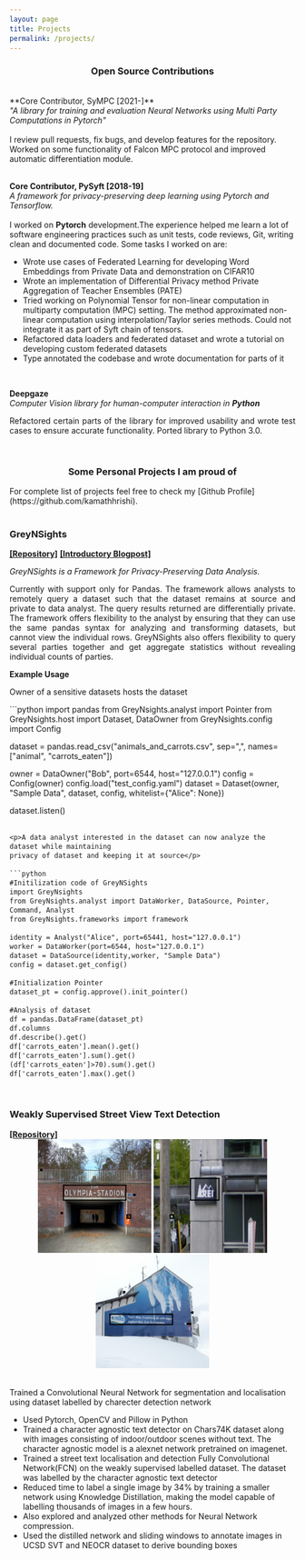 ```yaml
---
layout: page
title: Projects
permalink: /projects/
---
```

<center><h3>Open Source Contributions</h3></center>
<br/>
**Core Contributor, SyMPC [2021-]**
<br/>
<em>"A library for training and evaluation Neural Networks using Multi Party Computations in Pytorch"</em>
<br/>
<br/>
I review pull requests, fix bugs, and develop features for the repository.
<br/>
Worked on some functionality of Falcon MPC protocol and improved automatic differentiation module.
<br/>
<br/>

**Core Contributor, PySyft [2018-19]**
<br/>
<em>A framework for privacy-preserving deep learning using Pytorch and Tensorflow.</em><br/>
<br/>
I worked on **Pytorch** development.The experience helped me learn a lot of software engineering practices such as unit tests, code reviews, Git, writing clean and documented code. Some tasks I worked on are:
<br/>
- Wrote use cases of Federated Learning for developing Word Embeddings from Private Data and demonstration on CIFAR10
- Wrote an implementation of Differential Privacy method Private Aggregation of Teacher Ensembles (PATE)
- Tried working on Polynomial Tensor for non-linear computation in multiparty computation (MPC) setting. The method approximated non-linear computation using interpolation/Taylor series methods. Could not integrate it as part of Syft chain of tensors.
- Refactored data loaders and federated dataset and wrote a tutorial on developing custom federated datasets
- Type annotated the codebase and wrote documentation for parts of it

<br/>

**Deepgaze**
<br/>
<em>Computer Vision library for human-computer interaction in **Python**</em>
<br/>
<p style='text-align: justify;'>
Refactored certain parts of the library for improved usability and wrote test cases to ensure accurate functionality. Ported library to Python 3.0.
</p>

<br/>

<center><h3>Some Personal Projects I am proud of</h3></center>
For complete list of projects feel free to check my [Github Profile](https://github.com/kamathhrishi).
<br/>
<br/>

<h3>GreyNSights</h3>
<b><a target="_blank" href="https://github.com/kamathhrishi/GreyNSights">[Repository]</a></b>
<b><a target="_blank" href="https://kamathhrishi.github.io/MyWebsite/jekyll/update/2021/02/22/Privatepandas.html">[Introductory Blogpost]</a></b>
<center><p style="text-align:justify"><i>GreyNSights is a Framework for Privacy-Preserving Data Analysis.</i></p></center>
<p style="text-align:justify">Currently with support only for Pandas. The framework allows analysts to remotely query a dataset such that the dataset remains at source and private to data analyst. The query results returned are differentially private. The framework offers flexibility to the analyst by ensuring that they can use the same pandas syntax for analyzing and transforming datasets, but cannot view the individual rows. GreyNSights also offers flexibility to query several parties together and get aggregate statistics without revealing individual counts of parties.</p>

**Example Usage**

<p>Owner of a sensitive datasets hosts the dataset</p>
```python
import pandas
from GreyNsights.analyst import Pointer
from GreyNsights.host import Dataset, DataOwner
from GreyNsights.config import Config

dataset = pandas.read_csv("animals_and_carrots.csv", sep=",", names=["animal", "carrots_eaten"])

owner = DataOwner("Bob", port=6544, host="127.0.0.1")
config = Config(owner)
config.load("test_config.yaml")
dataset = Dataset(owner, "Sample Data", dataset, config, whitelist={"Alice": None})

dataset.listen()
```

<p>A data analyst interested in the dataset can now analyze the dataset while maintaining
privacy of dataset and keeping it at source</p>

```python
#Initilization code of GreyNSights
import GreyNsights
from GreyNsights.analyst import DataWorker, DataSource, Pointer, Command, Analyst
from GreyNsights.frameworks import framework

identity = Analyst("Alice", port=65441, host="127.0.0.1")
worker = DataWorker(port=6544, host="127.0.0.1")
dataset = DataSource(identity,worker, "Sample Data")
config = dataset.get_config()

#Initialization Pointer
dataset_pt = config.approve().init_pointer()

#Analysis of dataset
df = pandas.DataFrame(dataset_pt)
df.columns
df.describe().get()
df['carrots_eaten'].mean().get()
df['carrots_eaten'].sum().get()
(df['carrots_eaten']>70).sum().get()
df['carrots_eaten'].max().get()
```

<br/>

<h3>Weakly Supervised Street View Text Detection</h3>
<b><a target="_blank" href="https://github.com/kamathhrishi/Weakly-Supervised-Street-Text-Detection">[Repository]</a></b><br/>
<center>
<img height="200px" width="200px" src="https://github.com/kamathhrishi/Weakly-Supervised-Street-Text-Detection/raw/main/art/1.jpg">
<img height="200px" width="200px" src="https://github.com/kamathhrishi/Weakly-Supervised-Street-Text-Detection/raw/main/art/4.jpg">
<img height="200px" width="200px" src="https://github.com/kamathhrishi/Weakly-Supervised-Street-Text-Detection/raw/main/art/3.jpg">
</center>
<br/>

<p>Trained a Convolutional Neural Network for segmentation and localisation using dataset labelled by charecter detection network</p>

- Used Pytorch, OpenCV and Pillow in Python
- Trained a character agnostic text detector on Chars74K dataset along with images consisting of indoor/outdoor scenes without text. The character agnostic model is a alexnet network pretrained on imagenet.
- Trained a street text localisation and detection Fully Convolutional Network(FCN) on the weakly supervised labelled dataset. The dataset was labelled by the character agnostic text detector
- Reduced time to label a single image by 34% by training a smaller network using Knowledge Distillation, making the model capable of labelling thousands of images in a few hours.
- Also explored and analyzed other methods for Neural Network compression.
- Used the distilled network and sliding windows to annotate images in UCSD SVT and NEOCR dataset to derive bounding boxes
